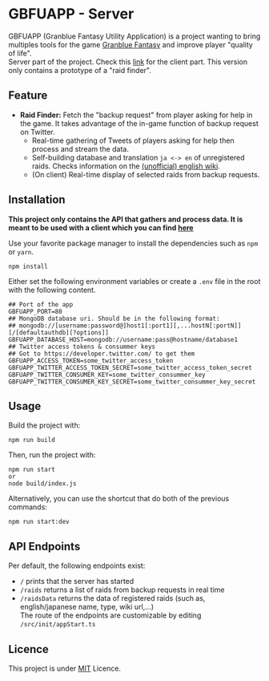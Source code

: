 # GBFUAPP - Server  
GBFUAPP (Granblue Fantasy Utility Application) is a project wanting to bring multiples tools for the game [Granblue Fantasy](http://game.granbluefantasy.jp/) and improve player "quality of life".  
Server part of the project. Check this [link](https://github.com/Abikebuk/GBFUAPP-client) for the client part.
This version only contains a prototype of a "raid finder".

## Feature  
* **Raid Finder:** Fetch the "backup request" from player asking for help in the game. It takes advantage of the  in-game function of backup request on Twitter.
    * Real-time gathering of Tweets of players asking for help then process and stream the data.
    * Self-building database and translation ``ja <-> en`` of unregistered raids. Checks information on the [(unofficial) english wiki](https://gbf.wiki/).
    * (On client) Real-time display of selected raids from backup requests.
## Installation  
**This project only contains the API that gathers and process data. It is meant to be used with a client which you can find [here](https://github.com/Abikebuk/GBFUAPP-client)**

Use your favorite package manager to install the dependencies such as ``npm`` or ``yarn``. 
```shell
npm install
```

Either set the following environment variables or create a ``.env`` file in the root with the following content.
```dotenv
## Port of the app
GBFUAPP_PORT=80 
## MongoDB database uri. Should be in the following format:
## mongodb://[username:password@]host1[:port1][,...hostN[:portN]][/[defaultauthdb][?options]]
GBFUAPP_DATABASE_HOST=mongodb://username:pass@hostname/database1
## Twitter access tokens & consummer keys
## Got to https://developer.twitter.com/ to get them
GBFUAPP_ACCESS_TOKEN=some_twitter_access_token
GBFUAPP_TWITTER_ACCESS_TOKEN_SECRET=some_twitter_access_token_secret
GBFUAPP_TWITTER_CONSUMER_KEY=some_twitter_consummer_key
GBFUAPP_TWITTER_CONSUMER_KEY_SECRET=some_twitter_consummer_key_secret
```

## Usage  
Build the project with:
```shell
npm run build
```
Then, run the project with:
```shell
npm run start
or
node build/index.js
```
Alternatively, you can use the shortcut that do both of the previous commands:
```shell
npm run start:dev
```

## API Endpoints  
Per default, the following endpoints exist:
* ``/`` prints that the server has started
* ``/raids`` returns a list of raids from backup requests in real time
* ``/raidsData`` returns the data of registered raids (such as, english/japanese name, type, wiki url,...)  
The route of the endpoints are customizable by editing ``/src/init/appStart.ts``
## Licence  
This project is under [MIT](https://choosealicense.com/licenses/mit/) Licence.